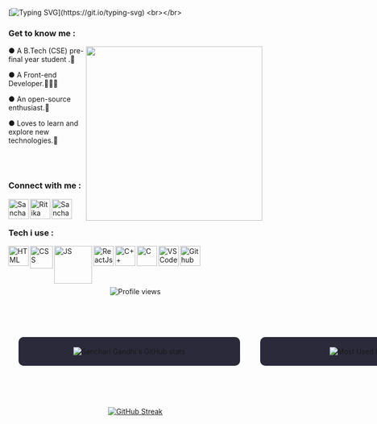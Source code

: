 
<!---
sancharigandhi/sancharigandhi is a ✨ special ✨ repository because its `README.md` (this file) appears on your GitHub profile.
You can click the Preview link to take a look at your changes.
--->
[![Typing SVG](https://readme-typing-svg.herokuapp.com?font=Comic+Sans+ms&color=%23B851F7&size=30&center=true&vCenter=true&lines=Hello+There!;I+am+Sanchari.)](https://git.io/typing-svg)
<br></br>
<h3 align="left" style="font-weight:bold">Get to know me :</h3>
<img align="right" width="350" height="346" src="https://github.com/M0nica/M0nica/blob/main/octomonica/m0nica-octocat-rotating.gif?raw=true">

● A B.Tech (CSE) pre-final year student .👀

● A Front-end Developer.👩🏽‍💻

● An open-source enthusiast.💜

● Loves to learn and explore new technologies.🌱


<br></br>
<h3 align="left" style="font-weight:bold">Connect with me :</h3>

<a href="https://www.linkedin.com/in/sanchari-gandhi-458473273/" >
  <img align="left" alt="Sanchari Gandhi - LinkedIn" width="40px" src="https://upload.wikimedia.org/wikipedia/commons/thumb/e/e9/Linkedin_icon.svg/256px-Linkedin_icon.svg.png"/>
</a>
<a href="mailto:sancharigandhi474@gmail.com">
  <img align="left" alt="Ritika Saha - Google Mail" width="40px" src="https://api.iconify.design/logos:google-gmail.svg"/>
</a>
<a href="https://www.instagram.com/sanchari_1708/">
  <img align="left" alt="Sanchari Gandhi - Instagram" width="40px" src="https://www.vectorlogo.zone/logos/instagram/instagram-icon.svg"/>
</a>


<br></br>
<h3 align="left" style="font-weight:bold">Tech i use :</h3>
<a href="https://www.w3schools.com/html/"><img align="left" alt="HTML" width="40px" src="https://seeklogo.com/images/H/html5-without-wordmark-color-logo-14D252D878-seeklogo.com.png"/></a>
<a href="https://www.w3schools.com/Css/"><img align="left" alt="CSS" width="45px" src="https://www.logolynx.com/images/logolynx/s_0d/0d35ef6c8d4fdaf0590228404dc6448b.png"/></a>
<a href="https://www.w3schools.com/js/DEFAULT.asp"><img align="left" alt="JS" width="75px" src="https://th.bing.com/th/id/R.94ae2dcd4fa410811cab4e1fbb403340?rik=bpjuZM%2fu0R4w%2bA&riu=http%3a%2f%2fwww.acadecap.org%2fwp-content%2fuploads%2f2016%2f07%2fJavascript.png&ehk=G22t9IbHUOZ6vSyyhS6n9TiE7L%2fzQ%2b%2fWxL5ilvRfw84%3d&risl=&pid=ImgRaw&r=0&sres=1&sresct=1"/></a>
<a href="https://reactjs.org/"><img align="left" alt="ReactJs" width="40px" src="https://api.iconify.design/logos:react.svg"/></a>
<a href="https://isocpp.org/"><img align="left" alt="C++" width="40px" src="https://seeklogo.com/images/C/c-logo-43CE78FF9C-seeklogo.com.png"/><a>
<a href="https://www.tutorialspoint.com/cprogramming/index.htm"><img align="left" alt="C" width="40px" src="https://seeklogo.com/images/C/c-programming-language-logo-9B32D017B1-seeklogo.com.png"/></a>
<a href="https://code.visualstudio.com/"><img align="left" alt="VSCode" width="40px" src="https://www.vectorlogo.zone/logos/visualstudio_code/visualstudio_code-icon.svg"/></a>
<a href="https://github.com/"><img align="left" alt="Github" width="40px" src="https://api.iconify.design/logos:github-octocat.svg"/></a>

<br></br>
<br></br>

<div align="center"> 
  <!-- Profile views -->
  <img src="https://komarev.com/ghpvc/?username=sancharigandhi&style=for-the-badge" alt="Profile views" />

  <br><br>
</div>

<div align = "center"style="display: flex; flex-wrap: nowrap; justify-content: space-between; align-items: flex-start; gap: 20px; width: 100%; max-width: 1200px; margin: 0 auto; padding: 20px; box-sizing: border-box;">
  <!-- Sanchari's GitHub stats -->
  <div style="background-color: #2A2A3B; border-radius: 10px; padding: 20px; flex: 1; min-width: 400px; max-width: 600px; text-align: center;">
    <img src="https://github-readme-stats.vercel.app/api?username=sancharigandhi&show_icons=true&theme=jolly" alt="Sanchari Gandhi's GitHub stats" style="max-width: 100%; height: auto;" />
  </div>
   <br><br>
  <!-- Top Languages -->
  <div style="background-color: #2A2A3B; border-radius: 10px; padding: 20px; flex: 1; min-width: 400px; max-width: 600px; text-align: center;">
    <img src="https://github-readme-stats.vercel.app/api/top-langs/?username=sancharigandhi&layout=compact&theme=jolly" alt="Most Used Languages" style="max-width: 100%; height: auto;" />
  </div>
</div>


<br><br>

<!-- GitHub Streak -->
<div align="center" style="text-align: center;">
  <a href="https://git.io/streak-stats">
    <img src="https://github-readme-streak-stats.herokuapp.com?user=sancharigandhi&theme=midnight-purple&hide_border=true&date_format=M%20j%5B%2C%20Y%5D" alt="GitHub Streak" />
  </a>
</div>



